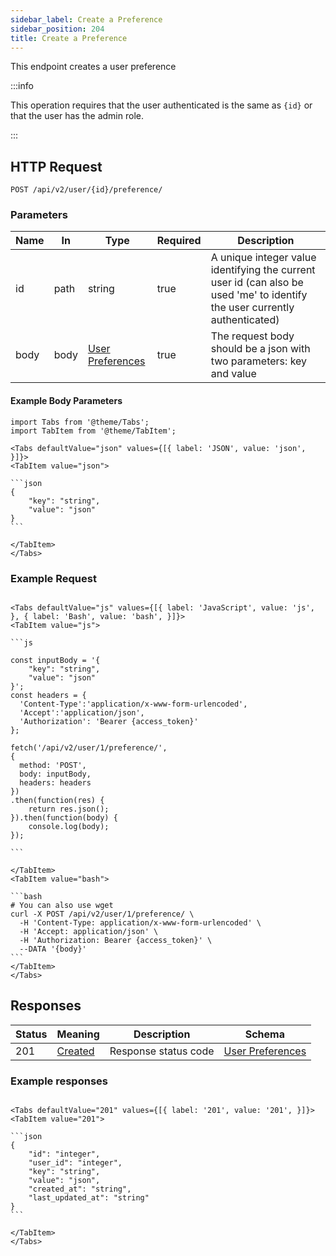 ```yaml
---
sidebar_label: Create a Preference
sidebar_position: 204
title: Create a Preference
---
```


This endpoint creates a user preference

:::info

This operation requires that the user authenticated is the same as `{id}` or that the user has the admin role.

:::

## HTTP Request

`POST /api/v2/user/{id}/preference/`

### Parameters

| Name | In   | Type                                                               | Required | Description                                                                                                                  |
|------|------|--------------------------------------------------------------------|----------|------------------------------------------------------------------------------------------------------------------------------|
| id   | path | string                                                             | true     | A unique integer value identifying the current user id (can also be used 'me' to identify  the user currently authenticated) |
| body | body | [User Preferences](/docs/apireference/v2/schemas/user_preferences) | true     | The request body should be a json with two parameters: key and value                                                         |

#### Example Body Parameters

````mdx-code-block
import Tabs from '@theme/Tabs';
import TabItem from '@theme/TabItem';

<Tabs defaultValue="json" values={[{ label: 'JSON', value: 'json', }]}>
<TabItem value="json">

```json
{
    "key": "string",
    "value": "json"
}
```

</TabItem>
</Tabs>
````

### Example Request

````mdx-code-block

<Tabs defaultValue="js" values={[{ label: 'JavaScript', value: 'js', }, { label: 'Bash', value: 'bash', }]}>
<TabItem value="js">

```js

const inputBody = '{
    "key": "string",
    "value": "json"
}';
const headers = {
  'Content-Type':'application/x-www-form-urlencoded',
  'Accept':'application/json',
  'Authorization': 'Bearer {access_token}'
};

fetch('/api/v2/user/1/preference/',
{
  method: 'POST',
  body: inputBody,
  headers: headers
})
.then(function(res) {
    return res.json();
}).then(function(body) {
    console.log(body);
});

```

</TabItem>
<TabItem value="bash">

```bash
# You can also use wget
curl -X POST /api/v2/user/1/preference/ \
  -H 'Content-Type: application/x-www-form-urlencoded' \
  -H 'Accept: application/json' \
  -H 'Authorization: Bearer {access_token}' \
  --DATA '{body}'
```
</TabItem>
</Tabs>
````

## Responses

| Status | Meaning                                                      | Description          | Schema                                                             |
|--------|--------------------------------------------------------------|----------------------|--------------------------------------------------------------------|
| 201    | [Created](https://tools.ietf.org/html/rfc7231#section-6.3.2) | Response status code | [User Preferences](/docs/apireference/v2/schemas/user_preferences) |

### Example responses

````mdx-code-block

<Tabs defaultValue="201" values={[{ label: '201', value: '201', }]}>
<TabItem value="201">

```json
{
    "id": "integer",
    "user_id": "integer",
    "key": "string",
    "value": "json",
    "created_at": "string",
    "last_updated_at": "string"
}
```

</TabItem>
</Tabs>
````




